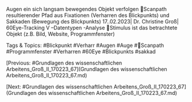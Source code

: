 Augen ein sich langsam bewegendes Objekt verfolgen
Scanpath resultierender Pfad aus Fixationen (Verharren des Blickpunkts) und 
Sakkaden (Bewegung des Blickpunkts)
17..02.2023| Dr. Christine Groß| 60Eye-Tracking V –Datentypen -Analyse
Stimulus ist das betrachtete Objekt (z.B. Bild, Website, Programmfenster)

   Tags & Topics:
   #Blickpunkt
   #Verharr
   #Augen
   #Auge
   #Scanpath
   #Programmfenster
   #Verharren
   #60Eye
   #Blickpunkts
   #sakkad

[Previous: #Grundlagen des wissenschaftlichen Arbeitens_Groß_II_170223_67](Grundlagen des wissenschaftlichen Arbeitens_Groß_II_170223_67.md)

[Next: #Grundlagen des wissenschaftlichen Arbeitens_Groß_II_170223_67](Grundlagen des wissenschaftlichen Arbeitens_Groß_II_170223_67.md)